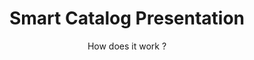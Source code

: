 ---
slug: x-presentation
title: Smart Catalog Presentation
category: smartcatalog
subcategory: presentation
sort: 1
subtitle: How does it work ?
description: Whatever they are, the Smart Catalog tool transforms your products data into an interactiv catalog integrated to your website. Thanks to it, your customers and clients will be abble to consult or discover all of the products in a more comfortable way.
presentation: yes
---